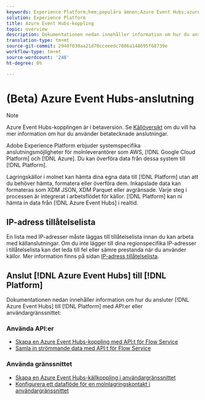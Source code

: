 ```yaml
---
keywords: Experience Platform;hem;populära ämnen;Azure Event Hubs;azure event hubs;Event Hubs;event hubs
solution: Experience Platform
title: Azure Event Hubs-koppling
topic: overview
description: Dokumentationen nedan innehåller information om hur du ansluter Azure Event Hubs till plattformen med hjälp av API:er eller användargränssnittet.
translation-type: tm+mt
source-git-commit: 2940f030aa21d70cceeedc7806a148695f68739e
workflow-type: tm+mt
source-wordcount: '248'
ht-degree: 0%

---
```



# (Beta) Azure Event Hubs-anslutning

>[!NOTE]
>
>Azure Event Hubs-kopplingen är i betaversion. Se [Källöversikt](../../home.md#terms-and-conditions) om du vill ha mer information om hur du använder betatecknade anslutningar.

Adobe Experience Platform erbjuder systemspecifika anslutningsmöjligheter för molnleverantörer som AWS, [!DNL Google Cloud Platform] och [!DNL Azure]. Du kan överföra data från dessa system till [!DNL Platform].

Lagringskällor i molnet kan hämta dina egna data till [!DNL Platform] utan att du behöver hämta, formatera eller överföra dem. Inkapslade data kan formateras som XDM JSON, XDM Parquet eller avgränsade. Varje steg i processen är integrerat i arbetsflödet för källor. [!DNL Platform] kan ni hämta in data från  [!DNL Azure Event Hubs] i realtid.

## IP-adress tillåtelselista

En lista med IP-adresser måste läggas till tillåtelselista innan du kan arbeta med källanslutningar. Om du inte lägger till dina regionspecifika IP-adresser i tillåtelselista kan det leda till fel eller sämre prestanda när du använder källor. Mer information finns på sidan [IP-adress tillåtelselista](../../ip-address-allow-list.md).

## Anslut [!DNL Azure Event Hubs] till [!DNL Platform]

Dokumentationen nedan innehåller information om hur du ansluter [!DNL Azure Event Hubs] till [!DNL Platform] med API:er eller användargränssnittet:

### Använda API:er

- [Skapa en Azure Event Hubs-koppling med API:t för Flow Service](../../tutorials/api/create/cloud-storage/eventhub.md)
- [Samla in strömmande data med API:t för Flow Service](../../tutorials/api/collect/streaming.md)

### Använda gränssnittet

- [Skapa en Azure Event Hubs-källkoppling i användargränssnittet](../../tutorials/ui/create/cloud-storage/eventhub.md)
- [Konfigurera ett dataflöde för en molnlagringskontakt i användargränssnittet](../../tutorials/ui/dataflow/streaming/cloud-storage-streaming.md)